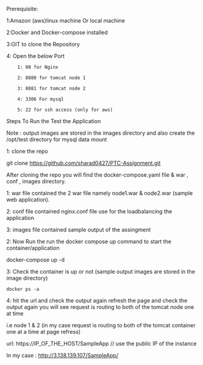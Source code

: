 
Prerequisite:

1:Amazon (aws)linux machine Or local machine

2:Docker and Docker-compose installed

3:GIT to clone the Repository

4: Open the below Port

        1: 80 for Nginx

        2: 8080 for tomcat node 1

        3: 8081 for tomcat node 2

        4: 3306 For mysql

        5: 22 for ssh access (only for aws)


Steps To Run the Test the Application

Note : output images are stored in the images directory and also create the /opt/test directory for mysql data mount

1: clone the repo

   git clone https://github.com/sharad0427/PTC-Assignment.git

   After cloning the repo you will find the docker-compose.yaml file & war , conf , images directory.

   1: war file contained the 2 war file namely node1.war & node2.war (sample web application).

   2: conf file contained nginx.conf file use for the loadbalancing the application 

   3: images file contained sample output of the assingment 


2: Now Run the run the docker compose up command to start the container/application

   docker-compose up -d


3: Check the container is up or not (sample output images are stored in the image directory)

    docker ps -a


4: hit the url and check the output again refresh the page and check the output again you will see request is routing to both of the tomcat node one at time

  i.e node 1 & 2 (in my case request is routing to both of the tomcat container one at a time at page refress)

   url: https://IP_OF_THE_HOST/SampleApp  // use the public IP of the instance

   In my case : http://3.138.139.107/SampleApp/
